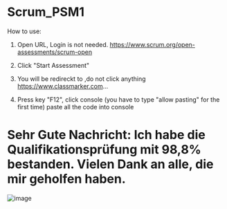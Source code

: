 # Scrum_PSM1
 
How to use:

1. Open URL, Login is not needed.
https://www.scrum.org/open-assessments/scrum-open


2. Click "Start Assessment"


3. You will be redireckt to ,do not click anything
https://www.classmarker.com...


4. Press key "F12", click console (you have to type "allow pasting" for the first time)
paste all the code into console







# Sehr Gute Nachricht: Ich habe die Qualifikationsprüfung mit 98,8% bestanden. Vielen Dank an alle, die mir geholfen haben.

 ![image](https://github.com/user-attachments/assets/00707a2e-0f6e-428b-bff6-eed6a12e1adc)
